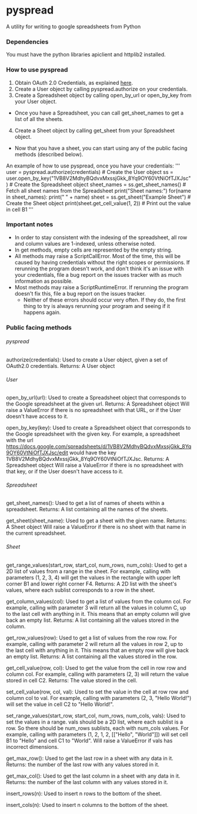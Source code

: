 # pyspread
A utility for writing to google spreadsheets from Python

### Dependencies
You must have the python libraries apiclient and httplib2 installed.

### How to use pyspread
1. Obtain OAuth 2.0 Credentials, as explained [here](http://gspread.readthedocs.org/en/latest/oauth2.html).
2. Create a User object by calling pyspread.authorize on your credentials.
3. Create a Spreadsheet object by calling open_by_url or open_by_key from your User object.
  * Once you have a Spreadsheet, you can call get_sheet_names to get a list of all the sheets.
4. Create a Sheet object by calling get_sheet from your Spreadsheet object.
  * Now that you have a sheet, you can start using any of the public facing methods (described below).

An example of how to use pyspread, once you have your credentials:
'''
user = pyspread.authorize(credentials) # Create the User object
ss = user.open_by_key("1VB8V2MdhyBQdvxMxssjGkk_8Yq9OY60VtNiOfTJXJsc") # Create the Spreadsheet object
sheet_names = ss.get_sheet_names() # Fetch all sheet names from the Spreadsheet
print("Sheet names:")
for(name in sheet_names):
	print("   " + name)
sheet = ss.get_sheet("Example Sheet") # Create the Sheet object
print(sheet.get_cell_value(1, 2)) # Print out the value in cell B1
'''

### Important notes
* In order to stay consistent with the indexing of the spreadsheet, all row and column values are 1-indexed, unless otherwise noted.
* In get methods, empty cells are represented by the empty string.
* All methods may raise a ScriptCallError.  Most of the time, this will be caused by having credentials without the right scopes or permissions.  If rerunning the program doesn't work, and don't think it's an issue with your credentials, file a bug report on the issues tracker with as much information as possible.
* Most methods may raise a ScriptRuntimeError.  If rerunning the program doesn't fix this, file a bug report on the issues tracker.
  * Neither of these errors should occur very often.  If they do, the first thing to try is always rerunning your program and seeing if it happens again.

### Public facing methods
###### pyspread
authorize(credentials): Used to create a User object, given a set of OAuth2.0 credentials.
  Returns: A User object

###### User
open_by_url(url): Used to create a Spreadsheet object that corresponds to the Google spreadsheet at the given url.
  Returns: A Spreadsheet object
  Will raise a ValueError if there is no spreadsheet with that URL, or if the User doesn't have access to it.

open_by_key(key): Used to create a Spreadsheet object that corresponds to the Google spreadsheet with the given key.
  For example, a spreadsheet with the url https://docs.google.com/spreadsheets/d/1VB8V2MdhyBQdvxMxssjGkk_8Yq9OY60VtNiOfTJXJsc/edit
    would have the key 1VB8V2MdhyBQdvxMxssjGkk_8Yq9OY60VtNiOfTJXJsc.
  Returns: A Spreadsheet object
  Will raise a ValueError if there is no spreadsheet with that key, or if the User doesn't have access to it.

###### Spreadsheet
get_sheet_names(): Used to get a list of names of sheets within a spreadsheet.
  Returns: A list containing all the names of the sheets.

get_sheet(sheet_name): Used to get a sheet with the given name.
  Returns: A Sheet object
  Will raise a ValueError if there is no sheet with that name in the current spreadsheet.

###### Sheet
get_range_values(start_row, start_col, num_rows, num_cols): Used to get a 2D list of values from a range in the sheet.
  For example, calling with parameters (1, 2, 3, 4) will get the values in the rectangle with upper left corner B1 and
    lower right corner F4.
  Returns: A 2D list with the sheet's values, where each sublist corresponds to a row in the sheet.

get_column_values(col): Used to get a list of values from the column col.
  For example, calling with parameter 3 will return all the values in column C, up to the last cell with anything in it.
    This means that an empty column will give back an empty list.
  Returns: A list containing all the values stored in the column.

get_row_values(row): Used to get a list of values from the row row.
  For example, calling with parameter 2 will return all the values in row 2, up to the last cell with anything in it.
    This means that an empty row will give back an empty list.
  Returns: A list containing all the values stored in the row.

get_cell_value(row, col): Used to get the value from the cell in row row and column col.
  For example, calling with parameters (2, 3) will return the value stored in cell C2.
  Returns: The value stored in the cell.

set_cell_value(row, col, val): Used to set the value in the cell at row row and column col to val.
  For example, calling with parameters (2, 3, "Hello World!") will set the value in cell C2 to "Hello World!".

set_range_values(start_row, start_col, num_rows, num_cols, vals): Used to set the values in a range.
  vals should be a 2D list, where each sublist is a row.  So there should be num_rows sublists, each with num_cols values.
  For example, calling with parameters (1, 2, 1, 2, [["Hello", "World"]]) will set cell B1 to "Hello" and cell C1 to "World".
  Will raise a ValueError if vals has incorrect dimensions.

get_max_row(): Used to get the last row in a sheet with any data in it.
  Returns: the number of the last row with any values stored in it.

get_max_col(): Used to get the last column in a sheet with any data in it.
  Returns: the number of the last column with any values stored in it.

insert_rows(n): Used to insert n rows to the bottom of the sheet.

insert_cols(n): Used to insert n columns to the bottom of the sheet.
